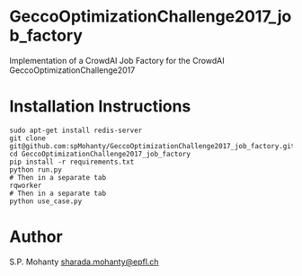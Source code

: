# GeccoOptimizationChallenge2017_job_factory

Implementation of a CrowdAI Job Factory for the CrowdAI GeccoOptimizationChallenge2017

# Installation Instructions
```
sudo apt-get install redis-server
git clone git@github.com:spMohanty/GeccoOptimizationChallenge2017_job_factory.git
cd GeccoOptimizationChallenge2017_job_factory
pip install -r requirements.txt
python run.py
# Then in a separate tab
rqworker
# Then in a separate tab
python use_case.py
```

# Author
S.P. Mohanty <sharada.mohanty@epfl.ch>
